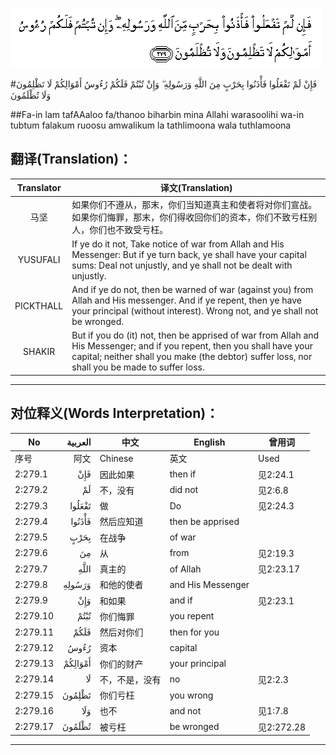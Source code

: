 ![002:279](images/002_279.gif)

#فَإِنْ لَمْ تَفْعَلُوا فَأْذَنُوا بِحَرْبٍ مِنَ اللَّهِ وَرَسُولِهِ ۖ وَإِنْ تُبْتُمْ فَلَكُمْ رُءُوسُ أَمْوَالِكُمْ لَا تَظْلِمُونَ وَلَا تُظْلَمُونَ 

##Fa-in lam tafAAaloo fa/thanoo biharbin mina Allahi warasoolihi wa-in tubtum falakum ruoosu amwalikum la tathlimoona wala tuthlamoona 

## 翻译(Translation)：

| Translator | 译文(Translation)                                            |
| :--------: | ------------------------------------------------------------ |
|    马坚    | 如果你们不遵从，那末，你们当知道真主和使者将对你们宣战。如果你们悔罪，那末，你们得收回你们的资本，你们不致亏枉别人，你们也不致受亏枉。 |
|  YUSUFALI  | If ye do it not, Take notice of war from Allah and His Messenger: But if ye turn back, ye shall have your capital sums: Deal not unjustly, and ye shall not be dealt with unjustly. |
| PICKTHALL  | And if ye do not, then be warned of war (against you) from Allah and His messenger. And if ye repent, then ye have your principal (without interest). Wrong not, and ye shall not be wronged. |
|   SHAKIR   | But if you do (it) not, then be apprised of war from Allah and His Messenger; and if you repent, then you shall have your capital; neither shall you make (the debtor) suffer loss, nor shall you be made to suffer loss. |

---

## 对位释义(Words Interpretation)：

| No   | العربية | 中文    | English | 曾用词 |
| ---- | ------: | ------- | ------- | ------ |
| 序号 |    阿文 | Chinese | 英文    | Used   |
| 2:279.1  | فَإِنْ     | 因此如果       | then if           | 见2:24.1   |
| 2:279.2  | لَمْ      | 不，没有       | did not           | 见2:6.8    |
| 2:279.3  | تَفْعَلُوا  | 做             | Do                | 见2:24.3   |
| 2:279.4  | فَأْذَنُوا  | 然后应知道     | then be apprised  |            |
| 2:279.5  | بِحَرْبٍ    | 在战争         | of war            |            |
| 2:279.6  | مِنَ      | 从             | from              | 见2:19.3 |
| 2:279.7  |    اللَّهِ | 真主的         | of Allah          | 见2:23.17  |
| 2:279.8  | وَرَسُولِهِ  | 和他的使者     | and His Messenger |            |
| 2:279.9  | وَإِنْ     | 和如果         | and if            | 见2:23.1 |
| 2:279.10 | تُبْتُمْ    | 你们悔罪       | you repent        |            |
| 2:279.11 | فَلَكُمْ    | 然后对你们     | then for you      |            |
| 2:279.12 | رُءُوسُ    | 资本           | capital           |            |
| 2:279.13 | أَمْوَالِكُمْ | 你们的财产     | your principal    |            |
| 2:279.14 | لَا      | 不，不是，没有 | no                | 见2:2.3    |
| 2:279.15 | تَظْلِمُونَ  | 你们亏枉       | you wrong         |            |
| 2:279.16 | وَلَا     | 也不           | and not           | 见1:7.8    |
| 2:279.17 | تُظْلَمُونَ  | 被亏枉         | be wronged        | 见2:272.28 |

---

